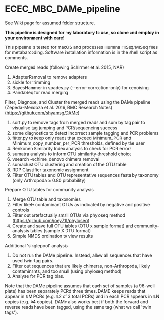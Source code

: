# ECEC_MBC_DAMe_pipeline

See Wiki page for assumed folder structure.  

**This pipeline is designed for my laboratory to use, so clone and employ in your environment with care!**

This pipeline is tested for macOS and processes Illumina HiSeq/MiSeq files for metabarcoding. Software installation information is in the shell script as comments.

Create merged reads (following Schirmer et al. 2015, NAR)
1)  AdapterRemoval to remove adapters
2)  sickle for trimming
3)  BayesHammer in spades.py (--error-correction-only) for denoising
4)  PandaSeq for read merging

Filter, Diagnose, and Cluster the merged reads using the DAMe pipeline (Zepeda-Mendoza et al. 2016, BMC Research Notes) (https://github.com/shyamsg/DAMe)
1)  sort.py to remove tags from merged reads and sum by tag pair to visualise tag jumping and PCR/sequencing success
2)  some diagnostics to detect incorrect sample tagging and PCR problems
3)  filter.py to keep only reads that exceed Minimum_PCR and Minimum_copy_number_per_PCR thresholds, defined by the user
4)  Renkonen Similarity Index analysis to check for PCR errors
5)  sumatra analysis to inform OTU similarity-threshold choice
6)  vsearch -uchime_denovo chimera removal
7)  sumaclust OTU clustering and creation of the OTU table
8)  RDP Classifier taxonomic assignment
9)  Filter OTU tables and OTU representative sequences fasta by taxonomy (only Arthropoda ≥ 0.80 probability)

Prepare OTU tables for community analysis
1) Merge OTU table and taxonomies
2) Filter likely contaminant OTUs as indicated by negative and positive controls
3) Filter out artefactually small OTUs via phyloseq method (https://github.com/joey711/phyloseq)
4) Create and save full OTU tables (OTU x sample format) and community-analysis tables (sample X OTU format)
5) Simple NMDS ordination to view results

Additional 'singlepool' analysis
1) Do not run the DAMe pipeline. Instead, allow all sequences that have used twin-tag pairs. 
2) Filter out sequences that are likely chimeras, non-Arthropoda, likely contaminants, and too small (using phyloseq method)
3) Analyse for PCR tag bias.

Note that the DAMe pipeline assumes that each set of samples (a 96-well plate) has been separately PCRd three times.  DAME keeps reads that appear in ≥M PCRs (e.g. ≥2 of 3 total PCRs) and in each PCR appears in ≥N copies (e.g. ≥4 copies). DAMe also works best if both the forward and reverse reads have been tagged, using the same tag (what we call 'twin tags').
